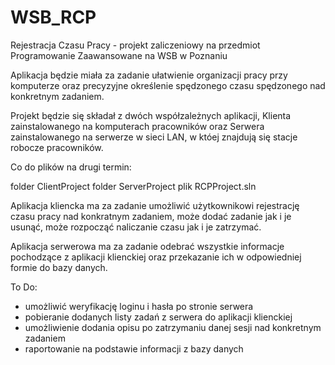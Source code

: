 # WSB_RCP
Rejestracja Czasu Pracy - projekt zaliczeniowy na przedmiot Programowanie Zaawansowane na WSB w Poznaniu

Aplikacja będzie miała za zadanie ułatwienie organizacji pracy przy komputerze oraz precyzyjne określenie spędzonego czasu spędzonego nad konkretnym zadaniem.

Projekt będzie się składał z dwóch współzależnych aplikacji, Klienta zainstalowanego na komputerach pracowników oraz Serwera zainstalowanego na serwerze w sieci LAN, w któej znajdują się stacje robocze pracowników.


Co do plików na drugi termin:

folder ClientProject
folder ServerProject
plik RCPProject.sln

Aplikacja kliencka ma za zadanie umożliwić użytkownikowi rejestrację czasu pracy nad konkratnym zadaniem, może dodać zadanie jak i je usunąć, może rozpocząć naliczanie czasu jak i je zatrzymać.

Aplikacja serwerowa ma za zadanie odebrać wszystkie informacje pochodzące z aplikacji klienckiej oraz przekazanie ich w odpowiedniej formie do bazy danych.

To Do:
- umożliwić weryfikację loginu i hasła po stronie serwera
- pobieranie dodanych listy zadań z serwera do aplikacji klienckiej
- umożliwienie dodania opisu po zatrzymaniu danej sesji nad konkretnym zadaniem
- raportowanie na podstawie informacji z bazy danych

